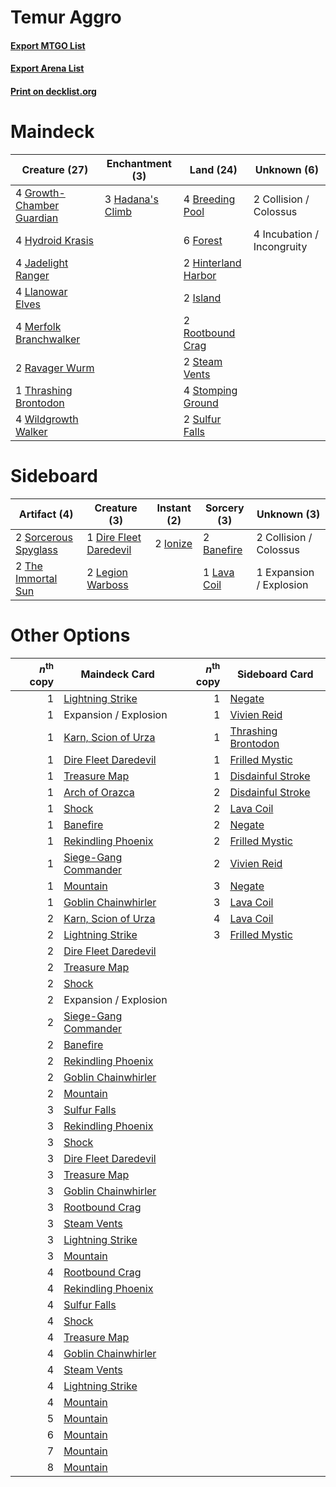 # Temur Aggro

#### [Export MTGO List](../collection/Temur%20Aggro/Temur%20Aggro.txt)
#### [Export Arena List](../collection/Temur%20Aggro/Temur%20Aggro_arena.txt)
#### [Print on decklist.org](http://decklist.org/?deckmain=4%09Breeding%20Pool%0A2%09Collision%20/%20Colossus%0A6%09Forest%0A4%09Growth-Chamber%20Guardian%0A3%09Hadana's%20Climb%0A2%09Hinterland%20Harbor%0A4%09Hydroid%20Krasis%0A4%09Incubation%20/%20Incongruity%0A2%09Island%0A4%09Jadelight%20Ranger%0A4%09Llanowar%20Elves%0A4%09Merfolk%20Branchwalker%0A2%09Ravager%20Wurm%0A2%09Rootbound%20Crag%0A2%09Steam%20Vents%0A4%09Stomping%20Ground%0A2%09Sulfur%20Falls%0A1%09Thrashing%20Brontodon%0A4%09Wildgrowth%20Walker&deckside=2%09Banefire%0A2%09Collision%20/%20Colossus%0A1%09Dire%20Fleet%20Daredevil%0A1%09Expansion%20/%20Explosion%0A2%09Ionize%0A1%09Lava%20Coil%0A2%09Legion%20Warboss%0A2%09Sorcerous%20Spyglass%0A2%09The%20Immortal%20Sun)
# Maindeck

|                                           Creature (27)                                            |                                      Enchantment (3)                                      |                                          Land (24)                                           |       Unknown (6)        |
|----------------------------------------------------------------------------------------------------|-------------------------------------------------------------------------------------------|----------------------------------------------------------------------------------------------|--------------------------|
|4 [Growth-Chamber Guardian](http://gatherer.wizards.com/Pages/Card/Details.aspx?multiverseid=457272)|3 [Hadana's Climb](http://gatherer.wizards.com/Pages/Card/Details.aspx?multiverseid=439815)|4 [Breeding Pool](http://gatherer.wizards.com/Pages/Card/Details.aspx?multiverseid=97088)     |2 Collision / Colossus    |
|4 [Hydroid Krasis](http://gatherer.wizards.com/Pages/Card/Details.aspx?multiverseid=457327)         |                                                                                           |6 [Forest](http://gatherer.wizards.com/Pages/Card/Details.aspx?multiverseid=439860)           |4 Incubation / Incongruity|
|4 [Jadelight Ranger](http://gatherer.wizards.com/Pages/Card/Details.aspx?multiverseid=439793)       |                                                                                           |2 [Hinterland Harbor](http://gatherer.wizards.com/Pages/Card/Details.aspx?multiverseid=443128)|                          |
|4 [Llanowar Elves](http://gatherer.wizards.com/Pages/Card/Details.aspx?multiverseid=129626)         |                                                                                           |2 [Island](http://gatherer.wizards.com/Pages/Card/Details.aspx?multiverseid=439857)           |                          |
|4 [Merfolk Branchwalker](http://gatherer.wizards.com/Pages/Card/Details.aspx?multiverseid=435353)   |                                                                                           |2 [Rootbound Crag](http://gatherer.wizards.com/Pages/Card/Details.aspx?multiverseid=420934)   |                          |
|2 [Ravager Wurm](http://gatherer.wizards.com/Pages/Card/Details.aspx?multiverseid=457344)           |                                                                                           |2 [Steam Vents](http://gatherer.wizards.com/Pages/Card/Details.aspx?multiverseid=405109)      |                          |
|1 [Thrashing Brontodon](http://gatherer.wizards.com/Pages/Card/Details.aspx?multiverseid=456570)    |                                                                                           |4 [Stomping Ground](http://gatherer.wizards.com/Pages/Card/Details.aspx?multiverseid=405110)  |                          |
|4 [Wildgrowth Walker](http://gatherer.wizards.com/Pages/Card/Details.aspx?multiverseid=435372)      |                                                                                           |2 [Sulfur Falls](http://gatherer.wizards.com/Pages/Card/Details.aspx?multiverseid=443135)     |                          |


# Sideboard

|                                         Artifact (4)                                          |                                          Creature (3)                                           |                                    Instant (2)                                    |                                     Sorcery (3)                                      |      Unknown (3)      |
|-----------------------------------------------------------------------------------------------|-------------------------------------------------------------------------------------------------|-----------------------------------------------------------------------------------|--------------------------------------------------------------------------------------|-----------------------|
|2 [Sorcerous Spyglass](http://gatherer.wizards.com/Pages/Card/Details.aspx?multiverseid=435407)|1 [Dire Fleet Daredevil](http://gatherer.wizards.com/Pages/Card/Details.aspx?multiverseid=439756)|2 [Ionize](http://gatherer.wizards.com/Pages/Card/Details.aspx?multiverseid=452929)|2 [Banefire](http://gatherer.wizards.com/Pages/Card/Details.aspx?multiverseid=186613) |2 Collision / Colossus |
|2 [The Immortal Sun](http://gatherer.wizards.com/Pages/Card/Details.aspx?multiverseid=439844)  |2 [Legion Warboss](http://gatherer.wizards.com/Pages/Card/Details.aspx?multiverseid=452859)      |                                                                                   |1 [Lava Coil](http://gatherer.wizards.com/Pages/Card/Details.aspx?multiverseid=452858)|1 Expansion / Explosion|


# Other Options

|*n*<sup>th</sup> copy|                                         Maindeck Card                                         |*n*<sup>th</sup> copy|                                        Sideboard Card                                        |
|--------------------:|-----------------------------------------------------------------------------------------------|--------------------:|----------------------------------------------------------------------------------------------|
|                    1|[Lightning Strike](http://gatherer.wizards.com/Pages/Card/Details.aspx?multiverseid=383299)    |                    1|[Negate](http://gatherer.wizards.com/Pages/Card/Details.aspx?multiverseid=423707)             |
|                    1|Expansion / Explosion                                                                          |                    1|[Vivien Reid](http://gatherer.wizards.com/Pages/Card/Details.aspx?multiverseid=447344)        |
|                    1|[Karn, Scion of Urza](http://gatherer.wizards.com/Pages/Card/Details.aspx?multiverseid=442889) |                    1|[Thrashing Brontodon](http://gatherer.wizards.com/Pages/Card/Details.aspx?multiverseid=456570)|
|                    1|[Dire Fleet Daredevil](http://gatherer.wizards.com/Pages/Card/Details.aspx?multiverseid=439756)|                    1|[Frilled Mystic](http://gatherer.wizards.com/Pages/Card/Details.aspx?multiverseid=457318)     |
|                    1|[Treasure Map](http://gatherer.wizards.com/Pages/Card/Details.aspx?multiverseid=435410)        |                    1|[Disdainful Stroke](http://gatherer.wizards.com/Pages/Card/Details.aspx?multiverseid=420705)  |
|                    1|[Arch of Orazca](http://gatherer.wizards.com/Pages/Card/Details.aspx?multiverseid=439849)      |                    2|[Disdainful Stroke](http://gatherer.wizards.com/Pages/Card/Details.aspx?multiverseid=420705)  |
|                    1|[Shock](http://gatherer.wizards.com/Pages/Card/Details.aspx?multiverseid=129732)               |                    2|[Lava Coil](http://gatherer.wizards.com/Pages/Card/Details.aspx?multiverseid=452858)          |
|                    1|[Banefire](http://gatherer.wizards.com/Pages/Card/Details.aspx?multiverseid=186613)            |                    2|[Negate](http://gatherer.wizards.com/Pages/Card/Details.aspx?multiverseid=423707)             |
|                    1|[Rekindling Phoenix](http://gatherer.wizards.com/Pages/Card/Details.aspx?multiverseid=439768)  |                    2|[Frilled Mystic](http://gatherer.wizards.com/Pages/Card/Details.aspx?multiverseid=457318)     |
|                    1|[Siege-Gang Commander](http://gatherer.wizards.com/Pages/Card/Details.aspx?multiverseid=130539)|                    2|[Vivien Reid](http://gatherer.wizards.com/Pages/Card/Details.aspx?multiverseid=447344)        |
|                    1|[Mountain](http://gatherer.wizards.com/Pages/Card/Details.aspx?multiverseid=439859)            |                    3|[Negate](http://gatherer.wizards.com/Pages/Card/Details.aspx?multiverseid=423707)             |
|                    1|[Goblin Chainwhirler](http://gatherer.wizards.com/Pages/Card/Details.aspx?multiverseid=443017) |                    3|[Lava Coil](http://gatherer.wizards.com/Pages/Card/Details.aspx?multiverseid=452858)          |
|                    2|[Karn, Scion of Urza](http://gatherer.wizards.com/Pages/Card/Details.aspx?multiverseid=442889) |                    4|[Lava Coil](http://gatherer.wizards.com/Pages/Card/Details.aspx?multiverseid=452858)          |
|                    2|[Lightning Strike](http://gatherer.wizards.com/Pages/Card/Details.aspx?multiverseid=383299)    |                    3|[Frilled Mystic](http://gatherer.wizards.com/Pages/Card/Details.aspx?multiverseid=457318)     |
|                    2|[Dire Fleet Daredevil](http://gatherer.wizards.com/Pages/Card/Details.aspx?multiverseid=439756)|                     |                                                                                              |
|                    2|[Treasure Map](http://gatherer.wizards.com/Pages/Card/Details.aspx?multiverseid=435410)        |                     |                                                                                              |
|                    2|[Shock](http://gatherer.wizards.com/Pages/Card/Details.aspx?multiverseid=129732)               |                     |                                                                                              |
|                    2|Expansion / Explosion                                                                          |                     |                                                                                              |
|                    2|[Siege-Gang Commander](http://gatherer.wizards.com/Pages/Card/Details.aspx?multiverseid=130539)|                     |                                                                                              |
|                    2|[Banefire](http://gatherer.wizards.com/Pages/Card/Details.aspx?multiverseid=186613)            |                     |                                                                                              |
|                    2|[Rekindling Phoenix](http://gatherer.wizards.com/Pages/Card/Details.aspx?multiverseid=439768)  |                     |                                                                                              |
|                    2|[Goblin Chainwhirler](http://gatherer.wizards.com/Pages/Card/Details.aspx?multiverseid=443017) |                     |                                                                                              |
|                    2|[Mountain](http://gatherer.wizards.com/Pages/Card/Details.aspx?multiverseid=439859)            |                     |                                                                                              |
|                    3|[Sulfur Falls](http://gatherer.wizards.com/Pages/Card/Details.aspx?multiverseid=443135)        |                     |                                                                                              |
|                    3|[Rekindling Phoenix](http://gatherer.wizards.com/Pages/Card/Details.aspx?multiverseid=439768)  |                     |                                                                                              |
|                    3|[Shock](http://gatherer.wizards.com/Pages/Card/Details.aspx?multiverseid=129732)               |                     |                                                                                              |
|                    3|[Dire Fleet Daredevil](http://gatherer.wizards.com/Pages/Card/Details.aspx?multiverseid=439756)|                     |                                                                                              |
|                    3|[Treasure Map](http://gatherer.wizards.com/Pages/Card/Details.aspx?multiverseid=435410)        |                     |                                                                                              |
|                    3|[Goblin Chainwhirler](http://gatherer.wizards.com/Pages/Card/Details.aspx?multiverseid=443017) |                     |                                                                                              |
|                    3|[Rootbound Crag](http://gatherer.wizards.com/Pages/Card/Details.aspx?multiverseid=420934)      |                     |                                                                                              |
|                    3|[Steam Vents](http://gatherer.wizards.com/Pages/Card/Details.aspx?multiverseid=405109)         |                     |                                                                                              |
|                    3|[Lightning Strike](http://gatherer.wizards.com/Pages/Card/Details.aspx?multiverseid=383299)    |                     |                                                                                              |
|                    3|[Mountain](http://gatherer.wizards.com/Pages/Card/Details.aspx?multiverseid=439859)            |                     |                                                                                              |
|                    4|[Rootbound Crag](http://gatherer.wizards.com/Pages/Card/Details.aspx?multiverseid=420934)      |                     |                                                                                              |
|                    4|[Rekindling Phoenix](http://gatherer.wizards.com/Pages/Card/Details.aspx?multiverseid=439768)  |                     |                                                                                              |
|                    4|[Sulfur Falls](http://gatherer.wizards.com/Pages/Card/Details.aspx?multiverseid=443135)        |                     |                                                                                              |
|                    4|[Shock](http://gatherer.wizards.com/Pages/Card/Details.aspx?multiverseid=129732)               |                     |                                                                                              |
|                    4|[Treasure Map](http://gatherer.wizards.com/Pages/Card/Details.aspx?multiverseid=435410)        |                     |                                                                                              |
|                    4|[Goblin Chainwhirler](http://gatherer.wizards.com/Pages/Card/Details.aspx?multiverseid=443017) |                     |                                                                                              |
|                    4|[Steam Vents](http://gatherer.wizards.com/Pages/Card/Details.aspx?multiverseid=405109)         |                     |                                                                                              |
|                    4|[Lightning Strike](http://gatherer.wizards.com/Pages/Card/Details.aspx?multiverseid=383299)    |                     |                                                                                              |
|                    4|[Mountain](http://gatherer.wizards.com/Pages/Card/Details.aspx?multiverseid=439859)            |                     |                                                                                              |
|                    5|[Mountain](http://gatherer.wizards.com/Pages/Card/Details.aspx?multiverseid=439859)            |                     |                                                                                              |
|                    6|[Mountain](http://gatherer.wizards.com/Pages/Card/Details.aspx?multiverseid=439859)            |                     |                                                                                              |
|                    7|[Mountain](http://gatherer.wizards.com/Pages/Card/Details.aspx?multiverseid=439859)            |                     |                                                                                              |
|                    8|[Mountain](http://gatherer.wizards.com/Pages/Card/Details.aspx?multiverseid=439859)            |                     |                                                                                              |

